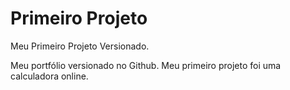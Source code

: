 # Primeiro Projeto
 Meu Primeiro Projeto Versionado.
 
 Meu portfólio versionado no Github. Meu primeiro projeto foi uma calculadora online.
